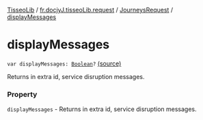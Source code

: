 [TisseoLib](../../index.md) / [fr.docjyJ.tisseoLib.request](../index.md) / [JourneysRequest](index.md) / [displayMessages](./display-messages.md)

# displayMessages

`var displayMessages: `[`Boolean`](https://kotlinlang.org/api/latest/jvm/stdlib/kotlin/-boolean/index.html)`?` [(source)](https://github.com/docjyj/tisseoLib/tree/master/src/main/kotlin/fr/docjyJ/tisseoLib/request/JourneysRequest.kt#L61)

Returns in extra id, service disruption messages.

### Property

`displayMessages` - Returns in extra id, service disruption messages.